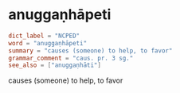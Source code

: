 # anuggaṇhāpeti

``` toml
dict_label = "NCPED"
word = "anuggaṇhāpeti"
summary = "causes (someone) to help, to favor"
grammar_comment = "caus. pr. 3 sg."
see_also = ["anuggaṇhāti"]
```

causes (someone) to help, to favor

